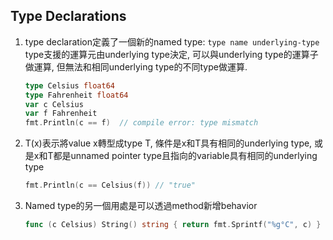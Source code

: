 ## Type Declarations
1. type declaration定義了一個新的named type: `type name underlying-type`\
   type支援的運算元由underlying type決定, 可以與underlying type的運算子做運算, 但無法和相同underlying type的不同type做運算.
   ```go
   type Celsius float64
   type Fahrenheit float64
   var c Celsius
   var f Fahrenheit
   fmt.Println(c == f)  // compile error: type mismatch
   ```
2. T(x)表示將value x轉型成type T, 條件是x和T具有相同的underlying type,
   或是x和T都是unnamed pointer type且指向的variable具有相同的underlying type
   ```go
   fmt.Println(c == Celsius(f)) // "true"
   ```
3. Named type的另一個用處是可以透過method新增behavior
   ```go
   func (c Celsius) String() string { return fmt.Sprintf("%g°C", c) }
   ```